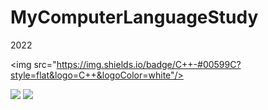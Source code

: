 # MyComputerLanguageStudy
2022

 <img src="https://img.shields.io/badge/C++-#00599C?style=flat&logo=C++&logoColor=white"/>
 
<img src="https://img.shields.io/badge/C++-#00599C?style=flat-square&logo=C++&logoColor=blue"/>
<img src="https://img.shields.io/badge/이름-색상코드?style=flat-square&logo=로고명&logoColor=로고색"/>
